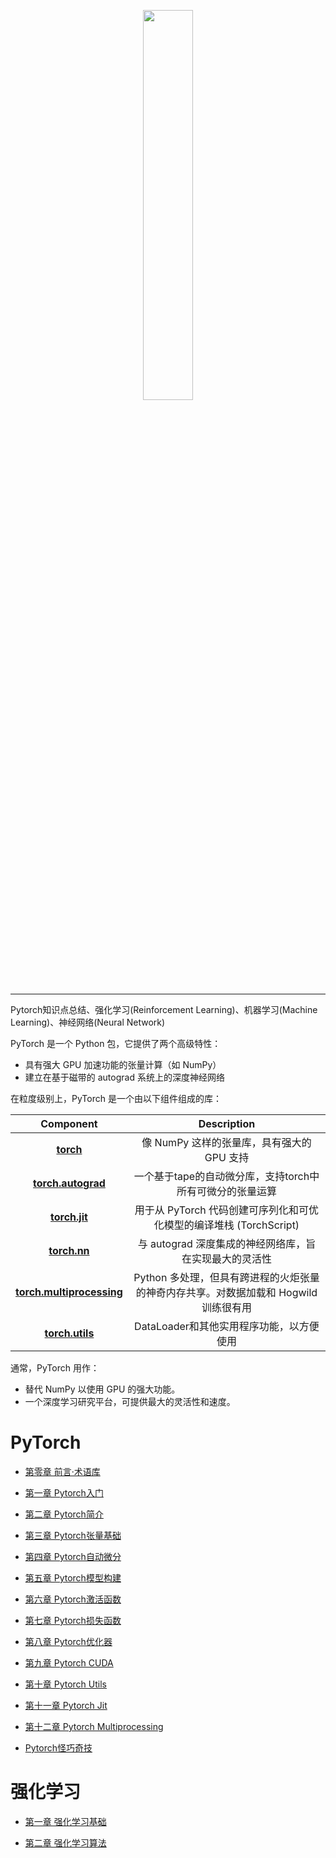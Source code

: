 <p align="center"><img width="40%" src="https://github.com/Walhalla-Summary/Pytorch_Learning/blob/master/logo/pytorch_logo.png" /></p>

--------------------------------------------------------------------------------

Pytorch知识点总结、强化学习(Reinforcement Learning)、机器学习(Machine Learning)、神经网络(Neural Network)


PyTorch 是一个 Python 包，它提供了两个高级特性：

-   具有强大 GPU 加速功能的张量计算（如 NumPy）
-   建立在基于磁带的 autograd 系统上的深度神经网络


在粒度级别上，PyTorch 是一个由以下组件组成的库： 

|                          Component                           |                         Description                          |
| :----------------------------------------------------------: | :----------------------------------------------------------: |
|   [**torch**](https://pytorch.org/docs/stable/torch.html)    |          像 NumPy 这样的张量库，具有强大的 GPU 支持          |
| [**torch.autograd**](https://pytorch.org/docs/stable/autograd.html) |  一个基于tape的自动微分库，支持torch中所有可微分的张量运算   |
|  [**torch.jit**](https://pytorch.org/docs/stable/jit.html)   | 用于从 PyTorch 代码创建可序列化和可优化模型的编译堆栈 (TorchScript) |
|   [**torch.nn**](https://pytorch.org/docs/stable/nn.html)    |    与 autograd 深度集成的神经网络库，旨在实现最大的灵活性    |
| [**torch.multiprocessing**](https://pytorch.org/docs/stable/multiprocessing.html) | Python 多处理，但具有跨进程的火炬张量的神奇内存共享。对数据加载和 Hogwild 训练很有用 |
| [**torch.utils**](https://pytorch.org/docs/stable/data.html) |           DataLoader和其他实用程序功能，以方便使用           |

通常，PyTorch 用作：

-   替代 NumPy 以使用 GPU 的强大功能。
-   一个深度学习研究平台，可提供最大的灵活性和速度。


# PyTorch

- [第零章 前言·术语库](https://github.com/Walhalla-Summary/Pytorch_Learning/blob/master/pytorch/%E7%AC%AC%E9%9B%B6%E7%AB%A0%20%E5%89%8D%E8%A8%80%E6%9C%AF%E8%AF%AD%E5%BA%93.md)

- [第一章 Pytorch入门](https://github.com/Walhalla-Summary/Pytorch_Learning/blob/master/pytorch/%E7%AC%AC%E4%B8%80%E7%AB%A0%20Pytorch%E5%BF%AB%E9%80%9F%E5%85%A5%E9%97%A8.md)

- [第二章 Pytorch简介](https://github.com/Walhalla-Summary/Pytorch_Learning/blob/master/pytorch/%E7%AC%AC%E4%BA%8C%E7%AB%A0%20Pytorch%E7%AE%80%E4%BB%8B.md)

- [第三章 Pytorch张量基础](https://github.com/Walhalla-Summary/Pytorch_Learning/blob/master/pytorch/%E7%AC%AC%E4%B8%89%E7%AB%A0%20Pytorch%E5%BC%A0%E9%87%8F%E5%9F%BA%E7%A1%80.md)

- [第四章 Pytorch自动微分](https://github.com/Walhalla-Summary/Pytorch_Learning/blob/master/pytorch/%E7%AC%AC%E5%9B%9B%E7%AB%A0%20Pytorch%E8%87%AA%E5%8A%A8%E5%BE%AE%E5%88%86.md)


- [第五章 Pytorch模型构建](https://github.com/Walhalla-Summary/Pytorch_Learning/blob/master/pytorch/%E7%AC%AC%E4%BA%94%E7%AB%A0%20Pytorch%E6%A8%A1%E5%9E%8B%E6%9E%84%E5%BB%BA.md)

- [第六章 Pytorch激活函数](https://github.com/Walhalla-Summary/Pytorch_Learning/blob/master/pytorch/%E7%AC%AC%E5%85%AD%E7%AB%A0%20Pytorch%E6%BF%80%E6%B4%BB%E5%87%BD%E6%95%B0.md)

- [第七章 Pytorch损失函数](https://github.com/Walhalla-Summary/Pytorch_Learning/blob/master/pytorch/%E7%AC%AC%E4%B8%83%E7%AB%A0%20Pytorch%E6%8D%9F%E5%A4%B1%E5%87%BD%E6%95%B0.md)

- [第八章 Pytorch优化器](https://github.com/Walhalla-Summary/Pytorch_Learning/blob/master/pytorch/%E7%AC%AC%E5%85%AB%E7%AB%A0%20Pytorch%E4%BC%98%E5%8C%96%E5%99%A8.md)

- [第九章 Pytorch CUDA](https://github.com/Walhalla-Summary/Pytorch_Learning/blob/master/pytorch/%E7%AC%AC%E4%B9%9D%E7%AB%A0%20Pytorch%20CUDA.md)

- [第十章 Pytorch Utils](https://github.com/Walhalla-Summary/Pytorch_Learning/blob/master/pytorch/%E7%AC%AC%E5%8D%81%E7%AB%A0%20Pytorch%20utils.md)

- [第十一章 Pytorch Jit](https://github.com/Walhalla-Summary/Pytorch_Learning/blob/master/pytorch/%E7%AC%AC%E5%8D%81%E4%B8%80%E7%AB%A0%20Pytorch%20jit.md)

- [第十二章 Pytorch Multiprocessing](https://github.com/Walhalla-Summary/Pytorch_Learning/blob/master/pytorch/%E7%AC%AC%E5%8D%81%E4%BA%8C%E7%AB%A0%20Pytorch%20multiprocessing.md)

- [Pytorch怪巧奇技](https://github.com/Walhalla-Summary/Pytorch_Learning/blob/master/pytorch/Pytorch%E6%8A%80%E5%B7%A7.md)


# 强化学习

- [第一章 强化学习基础](https://github.com/Walhalla-Summary/Pytorch_Learning/blob/master/RL/%E7%AC%AC%E4%B8%80%E7%AB%A0%20%E5%BC%BA%E5%8C%96%E5%AD%A6%E4%B9%A0%E5%9F%BA%E7%A1%80.md)

- [第二章 强化学习算法](https://github.com/Walhalla-Summary/Pytorch_Learning/blob/master/RL/%E7%AC%AC%E4%BA%8C%E7%AB%A0%20%E5%BC%BA%E5%8C%96%E5%AD%A6%E4%B9%A0%E7%AE%97%E6%B3%95.md)
